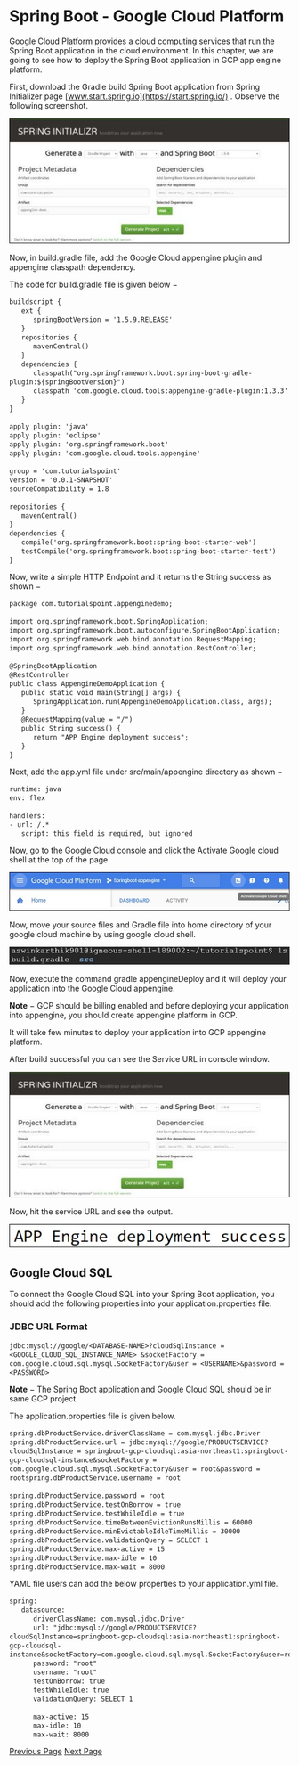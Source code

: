 # Spring Boot - Google Cloud Platform
Google Cloud Platform provides a cloud computing services that run the Spring Boot application in the cloud environment. In this chapter, we are going to see how to deploy the Spring Boot application in GCP app engine platform.

First, download the Gradle build Spring Boot application from Spring Initializer page [www.start.spring.io](https://start.spring.io/) . Observe the following screenshot.

![Spring Initializer Page](../spring_boot/images/spring_initializer_page.jpg)

Now, in build.gradle file, add the Google Cloud appengine plugin and appengine classpath dependency.

The code for build.gradle file is given below −

```
buildscript {
   ext {
      springBootVersion = '1.5.9.RELEASE'
   }
   repositories {
      mavenCentral()
   }
   dependencies {
      classpath("org.springframework.boot:spring-boot-gradle-plugin:${springBootVersion}")
      classpath 'com.google.cloud.tools:appengine-gradle-plugin:1.3.3'
   }
}

apply plugin: 'java'
apply plugin: 'eclipse'
apply plugin: 'org.springframework.boot'
apply plugin: 'com.google.cloud.tools.appengine'

group = 'com.tutorialspoint'
version = '0.0.1-SNAPSHOT'
sourceCompatibility = 1.8

repositories {
   mavenCentral()
}
dependencies {
   compile('org.springframework.boot:spring-boot-starter-web')
   testCompile('org.springframework.boot:spring-boot-starter-test')
}
```
Now, write a simple HTTP Endpoint and it returns the String success as shown −

```
package com.tutorialspoint.appenginedemo;

import org.springframework.boot.SpringApplication;
import org.springframework.boot.autoconfigure.SpringBootApplication;
import org.springframework.web.bind.annotation.RequestMapping;
import org.springframework.web.bind.annotation.RestController;

@SpringBootApplication
@RestController
public class AppengineDemoApplication {
   public static void main(String[] args) {
      SpringApplication.run(AppengineDemoApplication.class, args);
   }
   @RequestMapping(value = "/")
   public String success() {
      return "APP Engine deployment success";
   }
}
```
Next, add the app.yml file under src/main/appengine directory as shown −

```
runtime: java
env: flex

handlers:
- url: /.*
   script: this field is required, but ignored
```
Now, go to the Google Cloud console and click the Activate Google cloud shell at the top of the page.

![Activate Google Cloud Shell](../spring_boot/images/activate_google_cloud_shell.jpg)

Now, move your source files and Gradle file into home directory of your google cloud machine by using google cloud shell.

![Moving to Home Directory Using Google Cloud Shell](../spring_boot/images/moving_to_home_directory_using_google_cloud_shell.jpg)

Now, execute the command gradle appengineDeploy and it will deploy your application into the Google Cloud appengine.

**Note** − GCP should be billing enabled and before deploying your application into appengine, you should create appengine platform in GCP.

It will take few minutes to deploy your application into GCP appengine platform.

After build successful you can see the Service URL in console window.

![Spring Initializer Page](../spring_boot/images/spring_initializer_page.jpg)

Now, hit the service URL and see the output.

![App Engine Development Success](../spring_boot/images/app_engine_development_success.jpg)

## Google Cloud SQL
To connect the Google Cloud SQL into your Spring Boot application, you should add the following properties into your application.properties file.

### JDBC URL Format
```
jdbc:mysql://google/<DATABASE-NAME>?cloudSqlInstance = <GOOGLE_CLOUD_SQL_INSTANCE_NAME> &socketFactory = com.google.cloud.sql.mysql.SocketFactory&user = <USERNAME>&password = <PASSWORD>
```
**Note** − The Spring Boot application and Google Cloud SQL should be in same GCP project.

The application.properties file is given below.

```
spring.dbProductService.driverClassName = com.mysql.jdbc.Driver
spring.dbProductService.url = jdbc:mysql://google/PRODUCTSERVICE?cloudSqlInstance = springboot-gcp-cloudsql:asia-northeast1:springboot-gcp-cloudsql-instance&socketFactory = com.google.cloud.sql.mysql.SocketFactory&user = root&password = rootspring.dbProductService.username = root

spring.dbProductService.password = root
spring.dbProductService.testOnBorrow = true
spring.dbProductService.testWhileIdle = true
spring.dbProductService.timeBetweenEvictionRunsMillis = 60000
spring.dbProductService.minEvictableIdleTimeMillis = 30000
spring.dbProductService.validationQuery = SELECT 1
spring.dbProductService.max-active = 15
spring.dbProductService.max-idle = 10
spring.dbProductService.max-wait = 8000
```
YAML file users can add the below properties to your application.yml file.

```
spring:
   datasource: 
      driverClassName: com.mysql.jdbc.Driver
      url: "jdbc:mysql://google/PRODUCTSERVICE?cloudSqlInstance=springboot-gcp-cloudsql:asia-northeast1:springboot-gcp-cloudsql-instance&socketFactory=com.google.cloud.sql.mysql.SocketFactory&user=root&password=root"
      password: "root"
      username: "root"
      testOnBorrow: true
      testWhileIdle: true
      validationQuery: SELECT 1
      
      max-active: 15
      max-idle: 10
      max-wait: 8000
```

[Previous Page](../spring_boot/spring_boot_oauth2_with_jwt.md) [Next Page](../spring_boot/spring_boot_google_oauth2_sign_in.md) 
